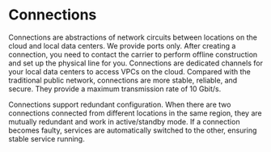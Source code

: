 # Connections<a name="en-us_topic_0112674194"></a>

Connections are abstractions of network circuits between locations on the cloud and local data centers. We provide ports only. After creating a connection, you need to contact the carrier to perform offline construction and set up the physical line for you. Connections are dedicated channels for your local data centers to access VPCs on the cloud. Compared with the traditional public network, connections are more stable, reliable, and secure. They provide a maximum transmission rate of 10 Gbit/s.

Connections support redundant configuration. When there are two connections connected from different locations in the same region, they are mutually redundant and work in active/standby mode. If a connection becomes faulty, services are automatically switched to the other, ensuring stable service running. 

